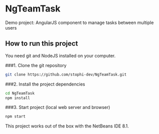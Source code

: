 # NgTeamTask
Demo project: AngularJS component to manage tasks between multiple users


## How to run this project
You need git and NodeJS installed on your computer.

###1. Clone the git repository
```bash
git clone https://github.com/stophi-dev/NgTeamTask.git
```
###2. Install the project dependencies
```bash
cd NgTeamTask
npm install
```
###3. Start project (local web server and browser)
```bash
npm start
```
 
This project works out of the box with the NetBeans IDE 8.1.

